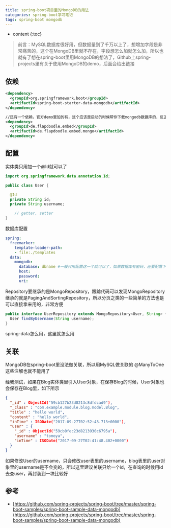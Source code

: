 ```yaml
---
title: spring-boot项目里的MongoDB的用法
categories: spring-boot学习笔记
tags: spring-boot mongodb
---
```


* content
{:toc}

> 前言：MySQL数据库很好用，但数据量到了千万以上了，想增加字段是非常痛苦的，这个在MongoDB里就不存在，字段想怎么加就怎么加，所以也就有了想在spring-boot里用MongoDB的想法了，Github上spring-projects里有关于使用MongoDB的demo，后面会给出链接





## 依赖

```xml
<dependency>
  <groupId>org.springframework.boot</groupId>
  <artifactId>spring-boot-starter-data-mongodb</artifactId>
</dependency>

//还有一个依赖，官方demo里加的有，这个应该是启动的时候帮你下载mongodb数据库的，反正我是没有成功下载下来过，一直timeout，如果系统上装的有mongodb了，就不用要这个依赖了
<dependency>
  <groupId>de.flapdoodle.embed</groupId>
  <artifactId>de.flapdoodle.embed.mongo</artifactId>
</dependency>
```

## 配置

实体类只用加一个@Id就可以了

```java
import org.springframework.data.annotation.Id;

public class User {

  @Id
  private String id;
  private String username;

	// getter, setter
}
```

数据库配置

```yml
spring:
  freemarker:
    template-loader-path:
    - file:./templates
  data:
    mongodb:
      database: dbname #一般只用配置这一个就可以了，如果数据库有密码，还要配置下面几个配置
      host: 
      password:
      uri:
```

Repository要继承的是MongoRepository，跟踪代码可以发现MongoRepository继承的就是PagingAndSortingRepository，所以分页之类的一些简单的方法也是可以直接拿来用的，非常方便

```java
public interface UserRepository extends MongoRepository<User, String> {
  User findByUsername(String username);
}
```

spring-data怎么用，这里就怎么用

## 关联

MongoDB在spring-boot里没法做关联，所以用MySQL做关联的 @ManyToOne 这些注解也就不能用了

经我测试，如果在Blog实体类里引入User对象，在保存Blog的时候，User对象也会保存在Blog里，如下所示

```json
{ 
  "_id" : ObjectId("59cb127b23d8213c8dfdcad9"), 
  "_class" : "com.example.module.blog.model.Blog", 
  "title" : "hello world", 
  "content" : "hello world", 
  "inTime" : ISODate("2017-09-27T02:52:43.713+0000"), 
  "user" : {
    "_id" : ObjectId("59cb0fec23d8213930c6795a"), 
    "username" : "tomoya", 
    "inTime" : ISODate("2017-09-27T02:41:48.402+0000")
  }
}
```

如果修改User的username，只会修改user表里的username，blog表里的user对象里的username是不会变的，所以这里建议关联只给一个id，在查询的时候用id去查user，再封装到一块比较好

## 参考

- [https://github.com/spring-projects/spring-boot/tree/master/spring-boot-samples/spring-boot-sample-data-mongodb](https://github.com/spring-projects/spring-boot/tree/master/spring-boot-samples/spring-boot-sample-data-mongodb)

